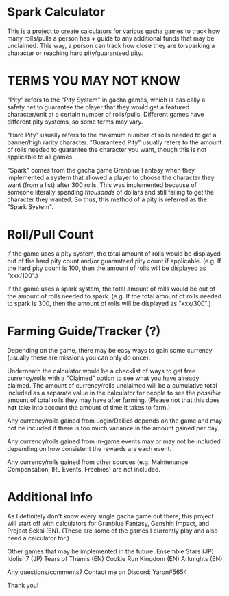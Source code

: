 # Spark Calculator
This is a project to create calculators for various gacha games to track how many rolls/pulls a person has + guide to any additional funds that may be unclaimed. This way, a person can track how close they are to sparking a character or reaching hard pity/guaranteed pity.

# TERMS YOU MAY NOT KNOW
"Pity" refers to the "Pity System" in gacha games, which is basically a safety net to guarantee the player that they would get a featured character/unit at a certain number of rolls/pulls. Different games have different pity systems, so some terms may vary.

"Hard Pity" usually refers to the maximum number of rolls needed to get a banner/high rarity character. "Guaranteed Pity" usually refers to the amount of rolls needed to guarantee the character you want, though this is not applicable to all games.

"Spark" comes from the gacha game Granblue Fantasy when they implemented a system that allowed a player to choose the character they want (from a list) after 300 rolls. This was implemented because of someone literally spending *thousands* of dollars and still failing to get the character they wanted. So thus, this method of a pity is referred as the "Spark System".

# Roll/Pull Count
If the game uses a pity system, the total amount of rolls would be displayed out of the hard pity count and/or guaranteed pity count if applicable. (e.g. If the hard pity count is 100, then the amount of rolls will be displayed as "xxx/100".)

If the game uses a spark system, the total amount of rolls would be out of the amount of rolls needed to spark. (e.g. If the total amount of rolls needed to spark is 300, then the amount of rolls will be displayed as "xxx/300".)

# Farming Guide/Tracker (?)
Depending on the game, there may be easy ways to gain some currency (usually these are missions you can only do once).

Underneath the calculator would be a checklist of ways to get free currency/rolls with a "Claimed" option to see what you have already claimed. The amount of currency/rolls unclaimed will be a cumulative total included as a separate value in the calculator for people to see the *possible* amount of total rolls they may have after farming. (Please not that this does **not** take into account the amount of time it takes to farm.)

Any currency/rolls gained from Login/Dailies depends on the game and may not be included if there is too much variance in the amount gained per day.

Any currency/rolls gained from in-game events may or may not be included depending on how consistent the rewards are each event. 

Any currency/rolls gained from other sources (e.g. Maintenance Compensation, IRL Events, Freebies) are not included.

# Additional Info
As I definitely don't know every single gacha game out there, this project will start off with calculators for Granblue Fantasy, Genshin Impact, and Project Sekai (EN). (These are some of the games I currently play and also need a calculator for.)

Other games that may be implemented in the future:
Ensemble Stars (JP)
Idolish7 (JP)
Tears of Themis (EN)
Cookie Run Kingdom (EN)
Arknights (EN)

Any questions/comments? Contact me on Discord: Yaron#5654

Thank you!

